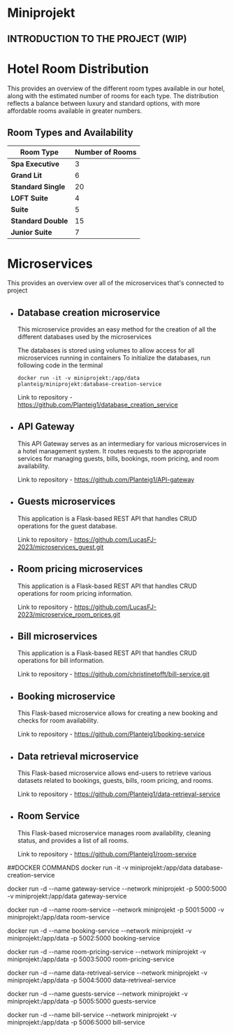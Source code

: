 # Miniprojekt
## INTRODUCTION TO THE PROJECT (WIP)



# Hotel Room Distribution

This provides an overview of the different room types available in our hotel, along with the estimated number of rooms for each type. The distribution reflects a balance between luxury and standard options, with more affordable rooms available in greater numbers.

## Room Types and Availability

| Room Type          | Number of Rooms |
|--------------------|-----------------|
| **Spa Executive**  | 3               |
| **Grand Lit**      | 6               |
| **Standard Single**| 20              |
| **LOFT Suite**     | 4               |
| **Suite**          | 5               |This application is a Flask-based REST API that handles CRUD operations for room pricing information.
| **Standard Double**| 15              |
| **Junior Suite**   | 7               |





# Microservices 
This provides an overview over all of the microservices that's connected to project

* ## Database creation microservice
  This microservice provides an easy method for the creation of all the different databases used by the microservices

  The databases is stored using volumes to allow access for all microservices running in containers
  To initialize the databases, run following code in the terminal 

  ```
  docker run -it -v miniprojekt:/app/data planteig/miniprojekt:database-creation-service
  ```
  Link to repository - https://github.com/Planteig1/database_creation_service

* ## API Gateway
  This API Gateway serves as an intermediary for various microservices in a hotel management system. It routes requests to the appropriate     services for managing guests, bills, bookings, room pricing, and room availability.

  Link to repository - https://github.com/Planteig1/API-gateway

* ## Guests microservices
  This application is a Flask-based REST API that handles CRUD operations for the guest database. 

  Link to repository - https://github.com/LucasFJ-2023/microservices_guest.git

* ## Room pricing microservices
  This application is a Flask-based REST API that handles CRUD operations for room pricing information.

  Link to repository - https://github.com/LucasFJ-2023/microservice_room_prices.git

* ## Bill microservices
  This application is a Flask-based REST API that handles CRUD operations for bill information.

  Link to repository - https://github.com/christinetofft/bill-service.git

* ## Booking microservice
  This Flask-based microservice allows for creating a new booking and checks for room availability.

  Link to repository - https://github.com/Planteig1/booking-service

* ## Data retrieval microservice
  This Flask-based microservice allows end-users to retrieve various datasets related to bookings, guests, bills, room pricing, and rooms.

  Link to repository - https://github.com/Planteig1/data-retrieval-service

* ## Room Service
  This Flask-based microservice manages room availability, cleaning status, and provides a list of all rooms.

  Link to repository - https://github.com/Planteig1/room-service









##DOCKER COMMANDS
docker run -it -v miniprojekt:/app/data database-creation-service      

docker run -d --name gateway-service --network miniprojekt -p 5000:5000 -v miniprojekt:/app/data gateway-service

docker run -d --name room-service --network miniprojekt -p 5001:5000 -v miniprojekt:/app/data room-service

docker run -d --name booking-service --network miniprojekt -v miniprojekt:/app/data -p 5002:5000 booking-service

docker run -d --name room-pricing-service --network miniprojekt -v miniprojekt:/app/data -p 5003:5000 room-pricing-service

docker run -d --name data-retriveal-service --network miniprojekt -v miniprojekt:/app/data -p 5004:5000 data-retriveal-service 

docker run -d --name guests-service --network miniprojekt -v miniprojekt:/app/data -p 5005:5000 guests-service

docker run -d --name bill-service --network miniprojekt -v miniprojekt:/app/data -p 5006:5000 bill-service










